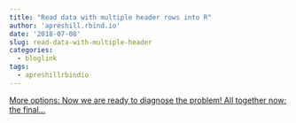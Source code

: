 ```yaml
---
title: "Read data with multiple header rows into R"
author: 'apreshill.rbind.io'
date: '2018-07-08'
slug: read-data-with-multiple-header
categories:
  - bloglink
tags:
  - apreshillrbindio
---
```


[More options: Now we are ready to diagnose the problem! All together now: the final...<click to read more>](https://alison.rbind.io/post/read-multiple-header-rows/)

